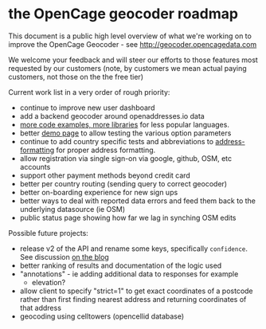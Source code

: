 the OpenCage geocoder roadmap
====================

This document is a public high level overview of what we're working on to improve the OpenCage Geocoder - see http://geocoder.opencagedata.com

We welcome your feedback and will steer our efforts to those features most requested by our customers (note, by customers we mean actual paying customers, not those on the the free tier)

Current work list in a very order of rough priority:
- continue to improve new user dashboard
- add a backend geocoder around openaddresses.io data
- [more code examples, more libraries](https://geocoder.opencagedata.com/code) for less popular languages.
- better [demo page](https://geocoder.opencagedata.com/demo) to allow testing the various option parameters
- continue to add country specific tests and abbreviations to [address-formatting](https://github.com/opencagedata/address-formatting) for proper address formatting.
- allow registration via single sign-on via google, github, OSM, etc accounts
- support other payment methods beyond credit card
- better per country routing (sending query to correct geocoder)
- better on-boarding experience for new sign ups
- better ways to deal with reported data errors and feed them back to the underlying datasource (ie OSM)
- public status page showing how far we lag in synching OSM edits

Possible future projects:
- release v2 of the API and rename some keys, specifically `confidence`. See discussion [on the blog](http://blog.opencagedata.com/post/127899935808/changing-confidence-scoring) 
- better ranking of results and documentation of the logic used
- "annotations" - ie adding additional data to responses for example 
  - elevation?
- allow client to specify "strict=1" to get exact coordinates of a postcode rather than first finding nearest address and returning coordinates of that address
- geocoding using celltowers (opencellid database)
